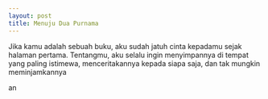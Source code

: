 ```yaml
---
layout: post
title: Menuju Dua Purnama
---
```


Jika kamu adalah sebuah buku, aku sudah jatuh cinta kepadamu sejak halaman pertama. Tentangmu, aku selalu ingin menyimpannya di tempat yang paling istimewa, menceritakannya kepada siapa saja, dan tak mungkin meminjamkannya

an